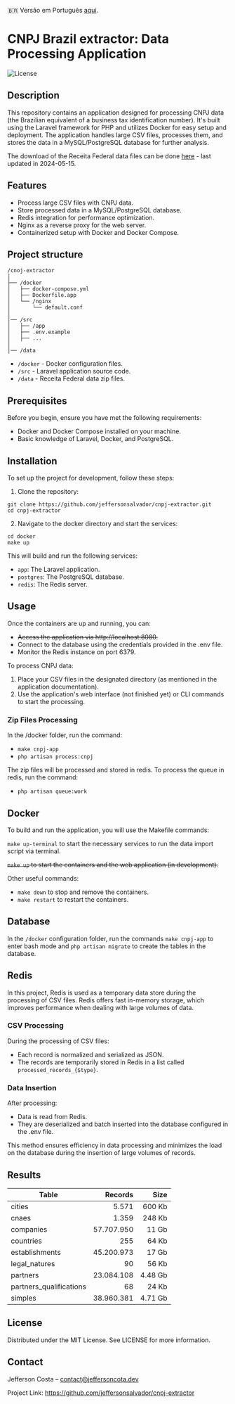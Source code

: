 🇧🇷 Versão em Português [aqui](README.md).

# CNPJ Brazil extractor: Data Processing Application

![License](https://img.shields.io/badge/license-MIT-blue.svg)

## Description

This repository contains an application designed for processing CNPJ data (the Brazilian equivalent of a business tax identification number). It's built using the Laravel framework for PHP and utilizes Docker for easy setup and deployment. The application handles large CSV files, processes them, and stores the data in a MySQL/PostgreSQL database for further analysis.

The download of the Receita Federal data files can be done [here](https://dados.gov.br/dados/conjuntos-dados/cadastro-nacional-da-pessoa-juridica---cnpj) -
last updated in 2024-05-15.

## Features
- Process large CSV files with CNPJ data.
- Store processed data in a MySQL/PostgreSQL database.
- Redis integration for performance optimization.
- Nginx as a reverse proxy for the web server.
- Containerized setup with Docker and Docker Compose.

## Project structure

```
/cnoj-extractor
│
├── /docker
│   ├── docker-compose.yml
│   ├── Dockerfile.app
│   └── /nginx
│       └── default.conf
│
│── /src
│   ├── /app
│   ├── .env.example
│   ├── ...
│
│── /data
```

- `/docker` - Docker configuration files.
- `/src` - Laravel application source code.
- `/data` - Receita Federal data zip files.
  
## Prerequisites

Before you begin, ensure you have met the following requirements:

- Docker and Docker Compose installed on your machine.
- Basic knowledge of Laravel, Docker, and PostgreSQL.

## Installation
To set up the project for development, follow these steps:

1. Clone the repository:
```
git clone https://github.com/jeffersonsalvador/cnpj-extractor.git
cd cnpj-extractor
```
2. Navigate to the docker directory and start the services:
```
cd docker
make up
```

This will build and run the following services:

- `app`: The Laravel application.
- `postgres`: The PostgreSQL database.
- `redis`: The Redis server.

## Usage
Once the containers are up and running, you can:

- <strike>Access the application via http://localhost:8080.</strike>
- Connect to the database using the credentials provided in the .env file.
- Monitor the Redis instance on port 6379.

To process CNPJ data:

1. Place your CSV files in the designated directory (as mentioned in the application documentation).
2. Use the application's web interface (not finished yet) or CLI commands to start the processing.

### Zip Files Processing

In the /docker folder, run the command:

- `make cnpj-app`
- `php artisan process:cnpj`

The zip files will be processed and stored in redis. 
To process the queue in redis, run the command:

- `php artisan queue:work`

## Docker

To build and run the application, you will use the Makefile commands:

`make up-terminal` to start the necessary services to run the data import script via terminal.

<strike>`make up` to start the containers and the web application (in development).</strike>

Other useful commands:

- `make down` to stop and remove the containers.
- `make restart` to restart the containers.

## Database

In the `/docker` configuration folder, run the commands `make cnpj-app` to enter bash mode and `php artisan migrate` to create the tables in the database.

## Redis

In this project, Redis is used as a temporary data store during the processing of CSV files. Redis offers fast in-memory storage, which improves performance when dealing with large volumes of data.

### CSV Processing

During the processing of CSV files:

- Each record is normalized and serialized as JSON.
- The records are temporarily stored in Redis in a list called `processed_records_{$type}`.

### Data Insertion

After processing:

- Data is read from Redis.
- They are deserialized and batch inserted into the database configured in the .env file.

This method ensures efficiency in data processing and minimizes the load on the database during the insertion of large volumes of records.

## Results

| Table                   |    Records |     Size |
|-------------------------|-----------:|---------:|
| cities         |      5.571 |  600 Kb |
| cnaes          |      1.359 |  248 Kb |
| companies      | 57.707.950 |   11 Gb |
| countries      |        255 |   64 Kb |
| establishments | 45.200.973 |   17 Gb |
| legal_natures  |         90 |   56 Kb |
| partners       | 23.084.108 | 4.48 Gb |
| partners_qualifications |         68 |   24 Kb |
| simples | 38.960.381 | 4.71 Gb |

## License
Distributed under the MIT License. See LICENSE for more information.

## Contact
Jefferson Costa – contact@jeffersoncota.dev

Project Link: https://github.com/jeffersonsalvador/cnpj-extractor